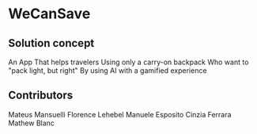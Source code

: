 # WeCanSave

## Solution concept

An App 
That helps travelers 
Using only a carry-on backpack 
Who want to "pack light, but right" 
By using AI with a gamified experience

## Contributors

Mateus Mansuelli
Florence Lehebel
Manuele Esposito
Cinzia Ferrara
Mathew Blanc
